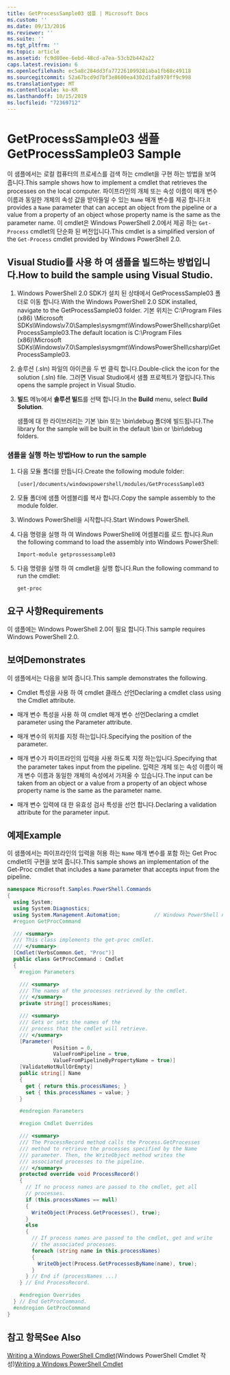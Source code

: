 ```yaml
---
title: GetProcessSample03 샘플 | Microsoft Docs
ms.custom: ''
ms.date: 09/13/2016
ms.reviewer: ''
ms.suite: ''
ms.tgt_pltfrm: ''
ms.topic: article
ms.assetid: fc9d80ee-6ebd-48cd-a7ea-53cb2b442a22
caps.latest.revision: 6
ms.openlocfilehash: ec5a8c284dd3fa772261099281aba1fb68c49118
ms.sourcegitcommit: 52a67bcd9d7bf3e8600ea4302d1fa8970ff9c998
ms.translationtype: MT
ms.contentlocale: ko-KR
ms.lasthandoff: 10/15/2019
ms.locfileid: "72369712"
---
```

# <a name="getprocesssample03-sample"></a><span data-ttu-id="0ef51-102">GetProcessSample03 샘플</span><span class="sxs-lookup"><span data-stu-id="0ef51-102">GetProcessSample03 Sample</span></span>

<span data-ttu-id="0ef51-103">이 샘플에서는 로컬 컴퓨터의 프로세스를 검색 하는 cmdlet을 구현 하는 방법을 보여 줍니다.</span><span class="sxs-lookup"><span data-stu-id="0ef51-103">This sample shows how to implement a cmdlet that retrieves the processes on the local computer.</span></span> <span data-ttu-id="0ef51-104">파이프라인의 개체 또는 속성 이름이 매개 변수 이름과 동일한 개체의 속성 값을 받아들일 수 있는 `Name` 매개 변수를 제공 합니다.</span><span class="sxs-lookup"><span data-stu-id="0ef51-104">It provides a `Name` parameter that can accept an object from the pipeline or a value from a property of an object whose property name is the same as the parameter name.</span></span> <span data-ttu-id="0ef51-105">이 cmdlet은 Windows PowerShell 2.0에서 제공 하는 `Get-Process` cmdlet의 단순화 된 버전입니다.</span><span class="sxs-lookup"><span data-stu-id="0ef51-105">This cmdlet is a simplified version of the `Get-Process` cmdlet provided by Windows PowerShell 2.0.</span></span>

## <a name="how-to-build-the-sample-using-visual-studio"></a><span data-ttu-id="0ef51-106">Visual Studio를 사용 하 여 샘플을 빌드하는 방법입니다.</span><span class="sxs-lookup"><span data-stu-id="0ef51-106">How to build the sample using Visual Studio.</span></span>

1. <span data-ttu-id="0ef51-107">Windows PowerShell 2.0 SDK가 설치 된 상태에서 GetProcessSample03 폴더로 이동 합니다.</span><span class="sxs-lookup"><span data-stu-id="0ef51-107">With the Windows PowerShell 2.0 SDK installed, navigate to the GetProcessSample03 folder.</span></span> <span data-ttu-id="0ef51-108">기본 위치는 C:\Program Files (x86) \Microsoft SDKs\Windows\v7.0\Samples\sysmgmt\WindowsPowerShell\csharp\GetProcessSample03.</span><span class="sxs-lookup"><span data-stu-id="0ef51-108">The default location is C:\Program Files (x86)\Microsoft SDKs\Windows\v7.0\Samples\sysmgmt\WindowsPowerShell\csharp\GetProcessSample03.</span></span>

2. <span data-ttu-id="0ef51-109">솔루션 (.sln) 파일의 아이콘을 두 번 클릭 합니다.</span><span class="sxs-lookup"><span data-stu-id="0ef51-109">Double-click the icon for the solution (.sln) file.</span></span> <span data-ttu-id="0ef51-110">그러면 Visual Studio에서 샘플 프로젝트가 열립니다.</span><span class="sxs-lookup"><span data-stu-id="0ef51-110">This opens the sample project in Visual Studio.</span></span>

3. <span data-ttu-id="0ef51-111">**빌드** 메뉴에서 **솔루션 빌드**를 선택 합니다.</span><span class="sxs-lookup"><span data-stu-id="0ef51-111">In the **Build** menu, select **Build Solution**.</span></span>

    <span data-ttu-id="0ef51-112">샘플에 대 한 라이브러리는 기본 \bin 또는 \bin\debug 폴더에 빌드됩니다.</span><span class="sxs-lookup"><span data-stu-id="0ef51-112">The library for the sample will be built in the default \bin or \bin\debug folders.</span></span>

### <a name="how-to-run-the-sample"></a><span data-ttu-id="0ef51-113">샘플을 실행 하는 방법</span><span class="sxs-lookup"><span data-stu-id="0ef51-113">How to run the sample</span></span>

1. <span data-ttu-id="0ef51-114">다음 모듈 폴더를 만듭니다.</span><span class="sxs-lookup"><span data-stu-id="0ef51-114">Create the following module folder:</span></span>

    `[user]/documents/windowspowershell/modules/GetProcessSample03`

2. <span data-ttu-id="0ef51-115">모듈 폴더에 샘플 어셈블리를 복사 합니다.</span><span class="sxs-lookup"><span data-stu-id="0ef51-115">Copy the sample assembly to the module folder.</span></span>

3. <span data-ttu-id="0ef51-116">Windows PowerShell을 시작합니다.</span><span class="sxs-lookup"><span data-stu-id="0ef51-116">Start Windows PowerShell.</span></span>

4. <span data-ttu-id="0ef51-117">다음 명령을 실행 하 여 Windows PowerShell에 어셈블리를 로드 합니다.</span><span class="sxs-lookup"><span data-stu-id="0ef51-117">Run the following command to load the assembly into Windows PowerShell:</span></span>

    `Import-module getprossessample03`

5. <span data-ttu-id="0ef51-118">다음 명령을 실행 하 여 cmdlet을 실행 합니다.</span><span class="sxs-lookup"><span data-stu-id="0ef51-118">Run the following command to run the cmdlet:</span></span>

    `get-proc`

## <a name="requirements"></a><span data-ttu-id="0ef51-119">요구 사항</span><span class="sxs-lookup"><span data-stu-id="0ef51-119">Requirements</span></span>

<span data-ttu-id="0ef51-120">이 샘플에는 Windows PowerShell 2.0이 필요 합니다.</span><span class="sxs-lookup"><span data-stu-id="0ef51-120">This sample requires Windows PowerShell 2.0.</span></span>

## <a name="demonstrates"></a><span data-ttu-id="0ef51-121">보여</span><span class="sxs-lookup"><span data-stu-id="0ef51-121">Demonstrates</span></span>

<span data-ttu-id="0ef51-122">이 샘플에서는 다음을 보여 줍니다.</span><span class="sxs-lookup"><span data-stu-id="0ef51-122">This sample demonstrates the following.</span></span>

- <span data-ttu-id="0ef51-123">Cmdlet 특성을 사용 하 여 cmdlet 클래스 선언</span><span class="sxs-lookup"><span data-stu-id="0ef51-123">Declaring a cmdlet class using the Cmdlet attribute.</span></span>

- <span data-ttu-id="0ef51-124">매개 변수 특성을 사용 하 여 cmdlet 매개 변수 선언</span><span class="sxs-lookup"><span data-stu-id="0ef51-124">Declaring a cmdlet parameter using the Parameter attribute.</span></span>

- <span data-ttu-id="0ef51-125">매개 변수의 위치를 지정 하는입니다.</span><span class="sxs-lookup"><span data-stu-id="0ef51-125">Specifying the position of the parameter.</span></span>

- <span data-ttu-id="0ef51-126">매개 변수가 파이프라인의 입력을 사용 하도록 지정 하는입니다.</span><span class="sxs-lookup"><span data-stu-id="0ef51-126">Specifying that the parameter takes input from the pipeline.</span></span> <span data-ttu-id="0ef51-127">입력은 개체 또는 속성 이름이 매개 변수 이름과 동일한 개체의 속성에서 가져올 수 있습니다.</span><span class="sxs-lookup"><span data-stu-id="0ef51-127">The input can be taken from an object or a value from a property of an object whose property name is the same as the parameter name.</span></span>

- <span data-ttu-id="0ef51-128">매개 변수 입력에 대 한 유효성 검사 특성을 선언 합니다.</span><span class="sxs-lookup"><span data-stu-id="0ef51-128">Declaring a validation attribute for the parameter input.</span></span>

## <a name="example"></a><span data-ttu-id="0ef51-129">예제</span><span class="sxs-lookup"><span data-stu-id="0ef51-129">Example</span></span>

<span data-ttu-id="0ef51-130">이 샘플에서는 파이프라인의 입력을 허용 하는 `Name` 매개 변수를 포함 하는 Get Proc cmdlet의 구현을 보여 줍니다.</span><span class="sxs-lookup"><span data-stu-id="0ef51-130">This sample shows an implementation of the Get-Proc cmdlet that includes a `Name` parameter that accepts input from the pipeline.</span></span>

```csharp
namespace Microsoft.Samples.PowerShell.Commands
{
  using System;
  using System.Diagnostics;
  using System.Management.Automation;           // Windows PowerShell namespace
  #region GetProcCommand

  /// <summary>
  /// This class implements the get-proc cmdlet.
  /// </summary>
  [Cmdlet(VerbsCommon.Get, "Proc")]
  public class GetProcCommand : Cmdlet
  {
    #region Parameters

    /// <summary>
    /// The names of the processes retrieved by the cmdlet.
    /// </summary>
    private string[] processNames;

    /// <summary>
    /// Gets or sets the names of the
    /// process that the cmdlet will retrieve.
    /// </summary>
    [Parameter(
               Position = 0,
               ValueFromPipeline = true,
               ValueFromPipelineByPropertyName = true)]
    [ValidateNotNullOrEmpty]
    public string[] Name
    {
      get { return this.processNames; }
      set { this.processNames = value; }
    }

    #endregion Parameters

    #region Cmdlet Overrides

    /// <summary>
    /// The ProcessRecord method calls the Process.GetProcesses
    /// method to retrieve the processes specified by the Name
    /// parameter. Then, the WriteObject method writes the
    /// associated processes to the pipeline.
    /// </summary>
    protected override void ProcessRecord()
    {
      // If no process names are passed to the cmdlet, get all
      // processes.
      if (this.processNames == null)
      {
        WriteObject(Process.GetProcesses(), true);
      }
      else
      {
        // If process names are passed to the cmdlet, get and write
        // the associated processes.
        foreach (string name in this.processNames)
        {
          WriteObject(Process.GetProcessesByName(name), true);
        }
      } // End if (processNames ...)
    } // End ProcessRecord.

    #endregion Overrides
  } // End GetProcCommand.
  #endregion GetProcCommand
}
```

## <a name="see-also"></a><span data-ttu-id="0ef51-131">참고 항목</span><span class="sxs-lookup"><span data-stu-id="0ef51-131">See Also</span></span>

<span data-ttu-id="0ef51-132">[Writing a Windows PowerShell Cmdlet](./writing-a-windows-powershell-cmdlet.md)(Windows PowerShell Cmdlet 작성)</span><span class="sxs-lookup"><span data-stu-id="0ef51-132">[Writing a Windows PowerShell Cmdlet](./writing-a-windows-powershell-cmdlet.md)</span></span>
